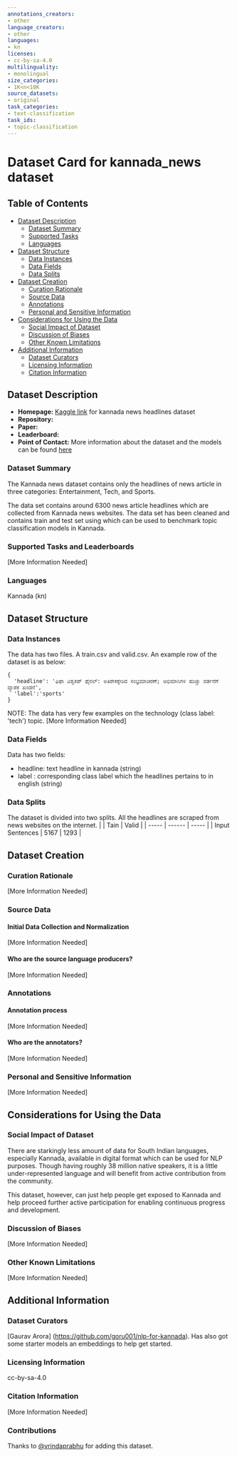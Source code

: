 ```yaml
---
annotations_creators:
- other
language_creators:
- other
languages:
- kn
licenses:
- cc-by-sa-4.0
multilinguality:
- monolingual
size_categories:
- 1K<n<10K
source_datasets:
- original
task_categories:
- text-classification
task_ids:
- topic-classification
---
```


# Dataset Card for kannada_news dataset 

## Table of Contents
- [Dataset Description](#dataset-description)
  - [Dataset Summary](#dataset-summary)
  - [Supported Tasks](#supported-tasks-and-leaderboards)
  - [Languages](#languages)
- [Dataset Structure](#dataset-structure)
  - [Data Instances](#data-instances)
  - [Data Fields](#data-instances)
  - [Data Splits](#data-instances)
- [Dataset Creation](#dataset-creation)
  - [Curation Rationale](#curation-rationale)
  - [Source Data](#source-data)
  - [Annotations](#annotations)
  - [Personal and Sensitive Information](#personal-and-sensitive-information)
- [Considerations for Using the Data](#considerations-for-using-the-data)
  - [Social Impact of Dataset](#social-impact-of-dataset)
  - [Discussion of Biases](#discussion-of-biases)
  - [Other Known Limitations](#other-known-limitations)
- [Additional Information](#additional-information)
  - [Dataset Curators](#dataset-curators)
  - [Licensing Information](#licensing-information)
  - [Citation Information](#citation-information)

## Dataset Description

- **Homepage:** [Kaggle link](https://www.kaggle.com/disisbig/kannada-news-dataset) for kannada news headlines dataset
- **Repository:**
- **Paper:**
- **Leaderboard:**
- **Point of Contact:** More information about the dataset and the models can be found [here](https://github.com/goru001/nlp-for-kannada)

### Dataset Summary

The Kannada news dataset contains only the headlines of news article in three categories:
Entertainment, Tech, and Sports.

The data set contains around 6300 news article headlines which are collected from Kannada news websites.
The data set has been cleaned and contains train and test set using which can be used to benchmark topic classification models in Kannada.

### Supported Tasks and Leaderboards

[More Information Needed]

### Languages

Kannada (kn)

## Dataset Structure

### Data Instances

The data has two files. A train.csv and valid.csv. An example row of the dataset is as below:

```
{
  'headline': 'ಫಿಫಾ ವಿಶ್ವಕಪ್ ಫೈನಲ್: ಅತಿರೇಕಕ್ಕೇರಿದ ಸಂಭ್ರಮಾಚರಣೆ; ಅಭಿಮಾನಿಗಳ ಹುಚ್ಚು ವರ್ತನೆಗೆ ವ್ಯಾಪಕ ಖಂಡನೆ',
  'label':'sports'
}
```
NOTE: The data has very few examples on the technology (class label: 'tech') topic. [More Information Needed]

### Data Fields

Data has two fields:
- headline: text headline in kannada (string)
- label : corresponding class label which the headlines pertains to in english (string)

### Data Splits

The dataset is divided into two splits. All the headlines are scraped from news websites on the internet.
|                            | Tain   | Valid | 
| -----                      | ------ | ----- |
| Input Sentences            |  5167  | 1293  |

## Dataset Creation

### Curation Rationale

[More Information Needed]

### Source Data

#### Initial Data Collection and Normalization

[More Information Needed]

#### Who are the source language producers?

[More Information Needed]

### Annotations

#### Annotation process

[More Information Needed]

#### Who are the annotators?

[More Information Needed]

### Personal and Sensitive Information

[More Information Needed]

## Considerations for Using the Data

### Social Impact of Dataset

There are starkingly less amount of data for South Indian languages, especially Kannada, available in digital format which can be used for NLP purposes.
Though having roughly 38 million native speakers, it is a little under-represented language and will benefit from active contribution from the community.

This dataset, however, can just help people get exposed to Kannada and help proceed further active participation for enabling continuous progress and development.

### Discussion of Biases

[More Information Needed]

### Other Known Limitations

[More Information Needed]

## Additional Information

### Dataset Curators

[Gaurav Arora] (https://github.com/goru001/nlp-for-kannada). Has also got some starter models an embeddings to help get started.

### Licensing Information

cc-by-sa-4.0

### Citation Information

[More Information Needed]

### Contributions

Thanks to [@vrindaprabhu](https://github.com/vrindaprabhu) for adding this dataset.